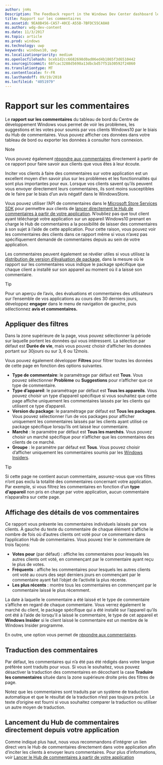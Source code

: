 ```yaml
---
author: jnHs
Description: The Feedback report in the Windows Dev Center dashboard lets you see the problems, suggestions, and upvotes that your Windows 10 customers have submitted through Feedback Hub.
title: Rapport sur les commentaires
ms.assetid: 9EA8B456-CA57-40CE-A55B-7BFDC55CA8A8
ms.author: wdg-dev-content
ms.date: 11/3/2017
ms.topic: article
ms.prod: windows
ms.technology: uwp
keywords: windows10, uwp
ms.localizationpriority: medium
ms.openlocfilehash: bceb1d2cc6682698d0ad06ed4b1865f3d6510442
ms.sourcegitcommit: 68fcac3288d5698a13dbcbd57f51b30592f24860
ms.translationtype: MT
ms.contentlocale: fr-FR
ms.lasthandoff: 09/19/2018
ms.locfileid: "4051979"
---
```

# <a name="feedback-report"></a>Rapport sur les commentaires

Le **rapport sur les commentaires** du tableau de bord du Centre de développement Windows vous permet de voir les problèmes, les suggestions et les votes pour soumis par vos clients Windows10 par le biais du Hub de commentaires. Vous pouvez afficher ces données dans votre tableau de bord ou exporter les données à consulter hors connexion.

> [!NOTE]
> Vous pouvez également [répondre aux commentaires](respond-to-customer-feedback.md) directement à partir de ce rapport pour faire savoir aux clients que vous êtes à leur écoute.

Inciter vos clients à faire des commentaires sur votre application est un excellent moyen d’en savoir plus sur les problèmes et les fonctionnalités qui sont plus importantes pour eux. Lorsque vos clients savent qu’ils peuvent vous envoyer directement leurs commentaires, ils sont moins susceptibles de le faire par le biais d’un avis négatif dans le WindowsStore.

Vous pouvez utiliser l’API de commentaires dans le [Microsoft Store Services SDK](http://aka.ms/store-em-sdk) pour permettre aux clients de [lancer directement le Hub de commentaires à partir de votre application](../monetize/launch-feedback-hub-from-your-app.md). N’oubliez pas que tout client ayant téléchargé votre application sur un appareil Windows10 prenant en charge le Hub de commentaires a la possibilité de laisser des commentaires à son sujet à l’aide de cette application. Pour cette raison, vous pouvez voir les commentaires des clients dans ce rapport même si vous n’avez pas spécifiquement demandé de commentaires depuis au sein de votre application.

Les commentaires peuvent également se révéler utiles si vous utilisez la [distribution de version d’évaluation de package](package-flights.md), dans la mesure où le rapport sur les commentaires vous indique le package spécifique que chaque client a installé sur son appareil au moment où il a laissé son commentaire.

> [!TIP]
> Pour un aperçu de l’avis, des évaluations et commentaires des utilisateurs sur l’ensemble de vos applications au cours des 30 derniers jours, développez **engager** dans le menu de navigation de gauche, puis sélectionnez **avis et commentaires.** 


## <a name="apply-filters"></a>Appliquer des filtres

Dans la zone supérieure de la page, vous pouvez sélectionner la période sur laquelle portent les données qui vous intéressent. La sélection par défaut est **Durée de vie**, mais vous pouvez choisir d’afficher les données portant sur 30jours ou sur 3, 6 ou 12mois.

Vous pouvez également développer **Filtres** pour filtrer toutes les données de cette page en fonction des options suivantes.

- **Type de commentaire**: le paramétrage par défaut est **Tous**. Vous pouvez sélectionner **Problème** ou **Suggestions** pour n’afficher que ce type de commentaire.
- **Type d’appareil**: le paramétrage par défaut est **Tous les appareils**. Vous pouvez choisir un type d’appareil spécifique si vous souhaitez que cette page affiche uniquement les commentaires laissés par les clients qui utilisent ce type d’appareil.
- **Version du package**: le paramétrage par défaut est **Tous les packages**. Vous pouvez sélectionner l’un de vos packages pour afficher uniquement les commentaires laissés par les clients ayant utilisé ce package spécifique lorsqu’ils ont laissé leur commentaire.
- **Marché** : le paramètre par défaut est **Tous les marchés**. Vous pouvez choisir un marché spécifique pour n’afficher que les commentaires des clients de ce marché.
- **Groupe** : le paramètre par défaut est **Tous**. Vous pouvez choisir d’afficher uniquement les commentaires soumis par les [Windows Insiders](http://insider.windows.com).

> [!TIP]
> Si cette page ne contient aucun commentaire, assurez-vous que vos filtres n’ont pas exclu la totalité des commentaires concernant votre application. Par exemple, si vous filtrez les commentaires en fonction d’un **type d’appareil** non pris en charge par votre application, aucun commentaire n’apparaîtra sur cette page.


## <a name="viewing-feedback-details"></a>Affichage des détails de vos commentaires

Ce rapport vous présente les commentaires individuels laissés par vos clients. À gauche du texte du commentaire de chaque élément s’affiche le nombre de fois où d’autres clients ont voté pour ce commentaire dans l’application Hub de commentaires. Vous pouvez trier le commentaire de trois façons:

- **Votes pour** (par défaut) : affiche les commentaires pour lesquels les autres clients ont voté, en commençant par le commentaire ayant reçu le plus de votes.
- **Fréquents** : affiche les commentaires pour lesquels les autres clients ont voté au cours des sept derniers jours en commençant par le commentaire ayant fait l’objet de l’activité la plus récente.
- **Les plus récents** : montre tous les commentaires en commençant par le commentaire laissé le plus récemment.

La date à laquelle le commentaire a été laissé et le type de commentaire s’affiche en regard de chaque commentaire. Vous verrez également le marché du client, le package spécifique qui a été installé sur l’appareil qu’ils ont été à l’aide de lorsqu’il a laissé le commentaire, le type de cet appareil et **Windows Insider** si le client laissé le commentaire est un membre de le Windows Insider programme.

En outre, une option vous permet de [répondre aux commentaires](respond-to-customer-feedback.md).


## <a name="translating-feedback"></a>Traduction des commentaires

Par défaut, les commentaires qui n’a été pas été rédigés dans votre langue préférée sont traduits pour vous. Si vous le souhaitez, vous pouvez désactiver la traduction des commentaires en décochant la case **Traduire les commentaires** située dans la zone supérieure droite près des filtres de page.

Notez que les commentaires sont traduits par un système de traduction automatique et que le résultat de la traduction n’est pas toujours précis. Le texte d’origine est fourni si vous souhaitez comparer la traduction ou utiliser un autre moyen de traduction.


## <a name="launching-feedback-hub-directly-from-your-app"></a>Lancement du Hub de commentaires directement depuis votre application

Comme indiqué plus haut, nous vous recommandons d’intégrer un lien direct vers le Hub de commentaires directement dans votre application afin d’inciter les clients à envoyer leurs commentaires. Pour plus d’informations, voir [Lancer le Hub de commentaires à partir de votre application](../monetize/launch-feedback-hub-from-your-app.md)
